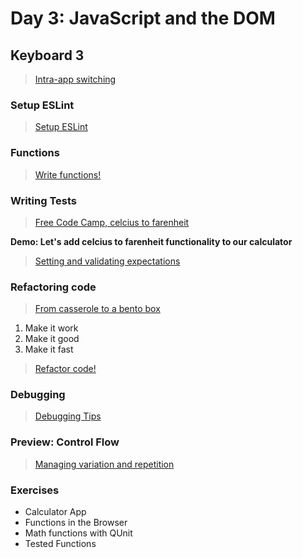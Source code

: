 # Day 3: JavaScript and the DOM

## Keyboard 3

> [Intra-app switching](./notes/keyboard.md)

### Setup ESLint

> [Setup ESLint](./notes/eslint.md)

### Functions

> [Write functions!](./notes/functions.md)

### Writing Tests

> [Free Code Camp, celcius to farenheit](https://www.freecodecamp.org/learn/javascript-algorithms-and-data-structures/basic-algorithm-scripting/)

**Demo: Let's add celcius to farenheit functionality to our calculator**

> [Setting and validating expectations](./notes/tdd.md)

### Refactoring code

> [From casserole to a bento box](./notes/refactoring.md)

1. Make it work
1. Make it good
1. Make it fast

> [Refactor code!](./notes/code-refactoring.jpg)

### Debugging

> [Debugging Tips](./notes/debugging.md)

### Preview: Control Flow

> [Managing variation and repetition](./notes/control-flow.md)

### Exercises

-   Calculator App
-   Functions in the Browser
-   Math functions with QUnit
-   Tested Functions
